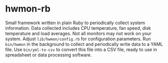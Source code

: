 # hwmon-rb

Small framework written in plain Ruby to periodically collect system information. Data collected includes CPU temperature, fan speed, disk temperature and load averages.
Not all monitors may not work on your system. Adjust `lib/hwmon/config.rb` for configuration parameters. Run `bin/hwmon` in the background to collect and periodically write data
to a YAML file. Use `bin/yml-to-csv` to convert this file into a CSV file, ready to use in spreadsheet or data processing software.

